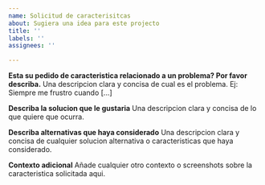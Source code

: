 ```yaml
---
name: Solicitud de caracterisitcas
about: Sugiera una idea para este projecto
title: ''
labels: ''
assignees: ''

---
```


**Esta su pedido de caracteristica relacionado a un problema? Por favor describa.**
Una descripcion clara y concisa de cual es el problema. Ej: Siempre me frustro cuando [...]

**Describa la solucion que le gustaria**
Una descripcion clara y concisa de lo que quiere que ocurra.

**Describa alternativas que haya considerado**
Una descripcion clara y concisa de cualquier solucion alternativa o caracteristicas que haya considerado.

**Contexto adicional**
Añade cualquier otro contexto o screenshots sobre la caracteristica solicitada aqui.

